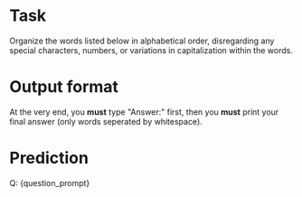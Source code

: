 # Task
Organize the words listed below in alphabetical order, disregarding any special characters, numbers, or variations in capitalization within the words.

# Output format
At the very end, you **must** type "Answer:" first, then you **must** print your final answer (only words seperated by whitespace).

# Prediction
Q: {question_prompt}